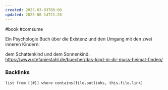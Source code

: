 ```yaml
---
created: 2025-03-03T08:00
updated: 2025-06-14T21:20
---
```

#book #comsume 


Ein Psychologie Buch über die Existenz und den Umgang mit den zwei inneren Kindern: 

dem Schattenkind und dem Sonnenkind. 
https://www.stefaniestahl.de/buecher/das-kind-in-dir-muss-heimat-finden/

### Backlinks
```dataview 
list from [[#]] where contains(file.outlinks, this.file.link)
```

